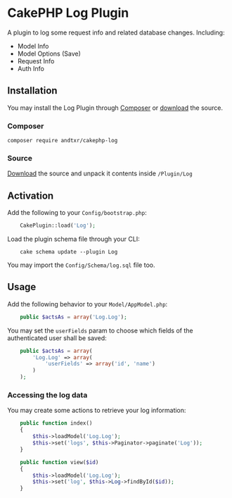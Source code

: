 # CakePHP Log Plugin

A plugin to log some request info and related database changes. Including:

* Model Info
* Model Options (Save)
* Request Info
* Auth Info

## Installation

You may install the Log Plugin through [Composer](http://getcomposer.org) or
[download](https://github.com/andtxr/cakephp-log/archive/master.zip) the source.

### Composer

``composer require andtxr/cakephp-log``

### Source

[Download](https://github.com/andtxr/cakephp-log/archive/master.zip) the source
and unpack it contents inside ``/Plugin/Log``

## Activation

Add the following to your ``Config/bootstrap.php``:

```php
    CakePlugin::load('Log');
```

Load the plugin schema file through your CLI:

```
    cake schema update --plugin Log
```

You may import the ``Config/Schema/log.sql`` file too.

## Usage

Add the following behavior to your ``Model/AppModel.php``:

```php
    public $actsAs = array('Log.Log');
```

You may set the ``userFields`` param to choose which fields of the authenticated
user shall be saved:

```php
    public $actsAs = array(
        'Log.Log' => array(
            'userFields' => array('id', 'name')
        )
    );
```

### Accessing the log data

You may create some actions to retrieve your log information:

```php
    public function index()
    {
        $this->loadModel('Log.Log');
        $this->set('logs', $this->Paginator->paginate('Log'));
    }

    public function view($id)
    {
        $this->loadModel('Log.Log');
        $this->set('log', $this->Log->findById($id));
    }
```